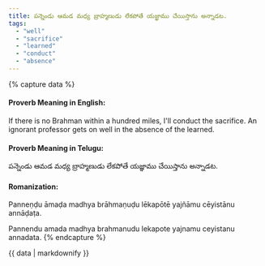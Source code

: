 ```yaml
---
title: పన్నెండు ఆమడ మధ్య బ్రాహ్మణుడు లేకపోతే యజ్ఞాము చేయిస్తాను అన్నాడట.
tags:
  - "well"
  - "sacrifice"
  - "learned"
  - "conduct"
  - "absence"
---
```


{% capture data %}
#### Proverb Meaning in English:
If there is no Brahman within a hundred miles, I'll conduct the sacrifice.
An ignorant professor gets on well in the absence of the learned.

#### Proverb Meaning in Telugu:
పన్నెండు ఆమడ మధ్య బ్రాహ్మణుడు లేకపోతే యజ్ఞాము చేయిస్తాను అన్నాడట.

#### Romanization:
Panneṇḍu āmaḍa madhya brāhmaṇuḍu lēkapōtē yajñāmu cēyistānu annāḍaṭa.

Pannendu amada madhya brahmanudu lekapote yajnamu ceyistanu annadata.
{% endcapture %}

{{ data | markdownify }}

